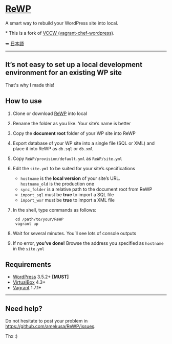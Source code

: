 # [ReWP](https://github.com/amekusa/ReWP)
A smart way to rebuild your WordPress site into local.  

\* This is a fork of [VCCW (vagrant-chef-wordpress)](https://github.com/vccw-team/vccw).

➥ [日本語](README.ja.md)  

---

## It’s not easy to set up a local development environment for an existing WP site
That's why I made this!

## How to use
1. Clone or download [ReWP](https://github.com/amekusa/ReWP) into local
2. Rename the folder as you like. Your site’s name is better
3. Copy the **document root** folder of your WP site into ReWP
4. Export database of your WP site into a single file (SQL or XML) and place it into ReWP as `db.sql` or `db.xml`
5. Copy `ReWP/provision/default.yml` as `ReWP/site.yml`
6. Edit the `site.yml` to be suited for your site’s specifications
    + `hostname` is the **local version** of your site’s URL.  
    `hostname_old` is the production one
    + `sync_folder` is a relative path to the document root from ReWP
    + `import_sql` must be **true** to import a SQL file
    + `import_wxr` must be **true** to import a XML file
7. In the shell, type commands as follows:

        cd /path/to/your/ReWP
        vagrant up
8. Wait for several minutes. You’ll see lots of console outputs
9. If no error, **you’ve done!** Browse the address you specified as `hostname` in the `site.yml`

## Requirements
+ [WordPress](https://wordpress.org/) 3.5.2+ **[MUST]**
+ [VirtualBox](https://www.virtualbox.org/) 4.3+
+ [Vagrant](https://www.vagrantup.com/) 1.7.1+

---

## Need help?
Do not hesitate to post your problem in <https://github.com/amekusa/ReWP/issues>.

Thx :)
